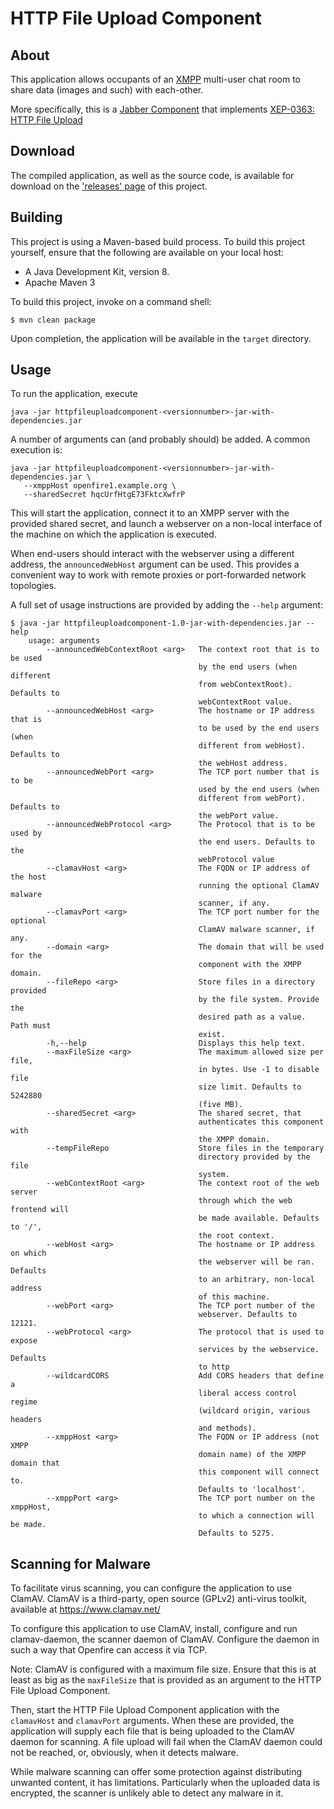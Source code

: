 HTTP File Upload Component
========

About
-----
This application allows occupants of an [XMPP](https://xmpp.org) multi-user chat room to share data (images and such) with each-other.

More specifically, this is a [Jabber Component](https://xmpp.org/extensions/xep-0114.html) that implements [XEP-0363: HTTP File Upload](https://xmpp.org/extensions/xep-0363.html)

Download
--------

The compiled application, as well as the source code, is available for download on the ['releases' page](https://github.com/guusdk/httpfileuploadcomponent/releases) of this project.

Building
--------

This project is using a Maven-based build process. To build this project yourself, ensure that the following are available on your local host:

* A Java Development Kit, version 8.
* Apache Maven 3

To build this project, invoke on a command shell:

    $ mvn clean package

Upon completion, the application will be available in the `target` directory.

Usage
-----
To run the application, execute

    java -jar httpfileuploadcomponent-<versionnumber>-jar-with-dependencies.jar

A number of arguments can (and probably should) be added. A common execution is:

    java -jar httpfileuploadcomponent-<versionnumber>-jar-with-dependencies.jar \
       --xmppHost openfire1.example.org \
       --sharedSecret hqcUrfHtgE73FktcXwfrP

This will start the application, connect it to an XMPP server with the provided
shared secret, and launch a webserver on a non-local interface of the machine on
which the application is executed.

When end-users should interact with the webserver using a different address, the
``announcedWebHost`` argument can be used. This provides a convenient way to work
with remote proxies or port-forwarded network topologies.

A full set of usage instructions are provided by adding the ``--help`` argument:

    $ java -jar httpfileuploadcomponent-1.0-jar-with-dependencies.jar --help
        usage: arguments
            --announcedWebContextRoot <arg>   The context root that is to be used
                                              by the end users (when different
                                              from webContextRoot). Defaults to
                                              webContextRoot value.
            --announcedWebHost <arg>          The hostname or IP address that is
                                              to be used by the end users (when
                                              different from webHost). Defaults to
                                              the webHost address.
            --announcedWebPort <arg>          The TCP port number that is to be
                                              used by the end users (when
                                              different from webPort). Defaults to
                                              the webPort value.
            --announcedWebProtocol <arg>      The Protocol that is to be used by
                                              the end users. Defaults to the
                                              webProtocol value
            --clamavHost <arg>                The FQDN or IP address of the host
                                              running the optional ClamAV malware
                                              scanner, if any.
            --clamavPort <arg>                The TCP port number for the optional
                                              ClamAV malware scanner, if any.
            --domain <arg>                    The domain that will be used for the
                                              component with the XMPP domain.
            --fileRepo <arg>                  Store files in a directory provided
                                              by the file system. Provide the
                                              desired path as a value. Path must
                                              exist.
            -h,--help                         Displays this help text.
            --maxFileSize <arg>               The maximum allowed size per file,
                                              in bytes. Use -1 to disable file
                                              size limit. Defaults to 5242880
                                              (five MB).
            --sharedSecret <arg>              The shared secret, that
                                              authenticates this component with
                                              the XMPP domain.
            --tempFileRepo                    Store files in the temporary
                                              directory provided by the file
                                              system.
            --webContextRoot <arg>            The context root of the web server
                                              through which the web frontend will
                                              be made available. Defaults to '/',
                                              the root context.
            --webHost <arg>                   The hostname or IP address on which
                                              the webserver will be ran. Defaults
                                              to an arbitrary, non-local address
                                              of this machine.
            --webPort <arg>                   The TCP port number of the
                                              webserver. Defaults to 12121.
            --webProtocol <arg>               The protocol that is used to expose
                                              services by the webservice. Defaults
                                              to http
            --wildcardCORS                    Add CORS headers that define a
                                              liberal access control regime
                                              (wildcard origin, various headers
                                              and methods).
            --xmppHost <arg>                  The FQDN or IP address (not XMPP
                                              domain name) of the XMPP domain that
                                              this component will connect to.
                                              Defaults to 'localhost'.
            --xmppPort <arg>                  The TCP port number on the xmppHost,
                                              to which a connection will be made.
                                              Defaults to 5275.

Scanning for Malware
--------------------
To facilitate virus scanning, you can configure the application to use ClamAV. ClamAV is a third-party, open source
(GPLv2) anti-virus toolkit, available at https://www.clamav.net/

To configure this application to use ClamAV, install, configure and run clamav-daemon, the scanner daemon of ClamAV.
Configure the daemon in such a way that Openfire can access it via TCP.

Note: ClamAV is configured with a maximum file size. Ensure that this is at least as big as the `maxFileSize` that is
provided as an argument to the HTTP File Upload Component.

Then, start the HTTP File Upload Component application with the `clamavHost` and `clamavPort` arguments. When these are
provided, the application will supply each file that is being uploaded to the ClamAV daemon for scanning. A file upload
will fail when the ClamAV daemon could not be reached, or, obviously, when it detects malware.

While malware scanning can offer some protection against distributing unwanted content, it has limitations. Particularly
when the uploaded data is encrypted, the scanner is unlikely able to detect any malware in it.
